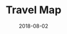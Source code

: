 ---
layout: default
title: Travel Map
date: 2018-08-02
label: Mapbox map
description: Using Mapbox, this map displays all of the places that I have traveled to. The data is loaded using the WordPress REST API.
permalink: /travel-map
---